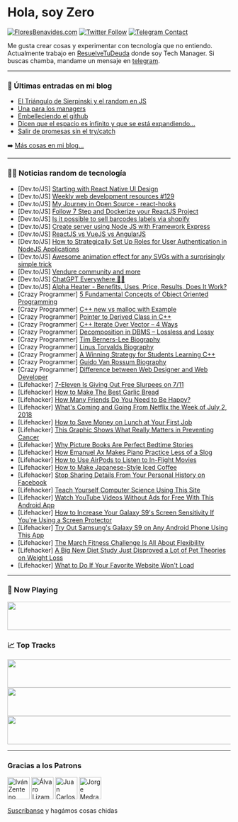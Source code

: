 # Hola, soy Zero

[![FloresBenavides.com](https://img.shields.io/website?down_message=oops&label=MiBlog&style=for-the-badge&up_message=online&url=https%3A%2F%2Ffloresbenavides.com)](https://floresbenavides.com) [![Twitter Follow](https://img.shields.io/twitter/follow/ZeroDragon?color=%231DA1F2&label=Follow&logo=twitter&logoColor=ffffff&style=for-the-badge)](https://twitter.com/zerodragon) [![Telegram Contact](https://img.shields.io/badge/escr%C3%ADbeme-ZeroDragon-%2326A5E4?style=for-the-badge&logo=telegram)](https://t.me/zerodragon)

Me gusta crear cosas y experimentar con tecnología que no entiendo.
Actualmente trabajo en [ResuelveTuDeuda](http://github.com/resuelve) donde soy Tech Manager.
Si buscas chamba, mandame un mensaje en [telegram](https://t.me/zerodragon).

---

### 📕 Últimas entradas en mi blog
<!-- BLOG-POST-LIST:START -->
- [El Triángulo de Sierpinski y el random en JS](https://floresbenavides.com/el-triangulo-de-sierpinski-y-el-random-en-js/)
- [Una para los managers](https://floresbenavides.com/una-para-los-managers/)
- [Embelleciendo el github](https://floresbenavides.com/embelleciendo-el-github/)
- [Dicen que el espacio es infinito y que se está expandiendo…](https://floresbenavides.com/dicen-que-el-espacio-es-infinito-y-que-se-esta-expandiendo/)
- [Salir de promesas sin el try/catch](https://floresbenavides.com/salir-de-promesas-sin-el-try-catch/)
<!-- BLOG-POST-LIST:END -->

➡️ [Más cosas en mi blog...](https://floresbenavides.com)

---

### 👨‍💻 Noticias random de tecnología
<!-- TECH-POSTS:START -->
- [Dev.to/JS] [Starting with React Native UI Design](https://dev.to/silentashish/starting-with-react-native-ui-design-3nh1)
- [Dev.to/JS] [Weekly web development resources #129](https://dev.to/vincenius/weekly-web-development-resources-129-206e)
- [Dev.to/JS] [My Journey in Open Source - react-hooks](https://dev.to/cadienvan/my-journey-in-open-source-react-hooks-133)
- [Dev.to/JS] [Follow 7 Step and Dockerize your ReactJS Project](https://dev.to/imkrunalkanojiya/follow-7-step-and-dockerize-your-reactjs-project-4j7b)
- [Dev.to/JS] [Is it possible to sell barcodes labels via shopify](https://dev.to/munirah01032011/is-it-possible-to-sell-barcodes-labels-via-shopify-30pe)
- [Dev.to/JS] [Create server using Node JS with Framework Express](https://dev.to/zettasoft/create-server-using-node-js-with-framework-express-39d9)
- [Dev.to/JS] [ReactJS vs VueJS vs AngularJS](https://dev.to/imkrunalkanojiya/reactjs-vs-vuejs-vs-angularjs-2351)
- [Dev.to/JS] [How to Strategically Set Up Roles for User Authentication in NodeJS Applications](https://dev.to/ugorji_simon/how-to-strategically-set-up-roles-for-user-authentication-in-nodejs-applications-1ah7)
- [Dev.to/JS] [Awesome animation effect for any SVGs with a surprisingly simple trick](https://dev.to/mohsenkamrani/awesome-animation-effect-for-any-svgs-with-a-surprisingly-simple-trick-3c1b)
- [Dev.to/JS] [Vendure community and more](https://dev.to/dailydevtips1/vendure-community-and-more-49ei)
- [Dev.to/JS] [ChatGPT Everywhere 🤖✨](https://dev.to/vaibhavacharya/chatgpt-everywhere-aje)
- [Dev.to/JS] [Alpha Heater - Benefits, Uses, Price, Results, Does It Work?](https://dev.to/alphaheater2/alpha-heater-benefits-uses-price-results-does-it-work-3n68)
- [Crazy Programmer] [5 Fundamental Concepts of Object Oriented Programming](https://www.thecrazyprogrammer.com/2022/12/concepts-of-object-oriented-programming.html)
- [Crazy Programmer] [C++ new vs malloc with Example](https://www.thecrazyprogrammer.com/2022/12/new-vs-malloc.html)
- [Crazy Programmer] [Pointer to Derived Class in C++](https://www.thecrazyprogrammer.com/2022/12/pointer-to-derived-class-in-c.html)
- [Crazy Programmer] [C++ Iterate Over Vector – 4 Ways](https://www.thecrazyprogrammer.com/2022/12/c-iterate-over-vector.html)
- [Crazy Programmer] [Decomposition in DBMS – Lossless and Lossy](https://www.thecrazyprogrammer.com/2022/12/decomposition-in-dbms.html)
- [Crazy Programmer] [Tim Berners-Lee Biography](https://www.thecrazyprogrammer.com/2022/12/tim-berners-lee-biography.html)
- [Crazy Programmer] [Linus Torvalds Biography](https://www.thecrazyprogrammer.com/2022/11/linus-torvalds-biography.html)
- [Crazy Programmer] [A Winning Strategy for Students Learning C++](https://www.thecrazyprogrammer.com/2022/11/a-winning-strategy-for-students-learning-c.html)
- [Crazy Programmer] [Guido Van Rossum Biography](https://www.thecrazyprogrammer.com/2022/11/guido-van-rossum-biography.html)
- [Crazy Programmer] [Difference between Web Designer and Web Developer](https://www.thecrazyprogrammer.com/2022/11/difference-between-web-designer-and-web-developer.html)
- [Lifehacker] [7-Eleven Is Giving Out Free Slurpees on 7/11](https://lifehacker.com/7-eleven-is-giving-out-free-slurpees-on-7-11-1827457410)
- [Lifehacker] [How to Make The Best Garlic Bread](https://lifehacker.com/how-to-make-the-best-garlic-bread-1827395939)
- [Lifehacker] [How Many Friends Do You Need to Be Happy?](https://lifehacker.com/how-many-friends-do-you-need-to-be-happy-1827316848)
- [Lifehacker] [What&#39;s Coming and Going From Netflix the Week of July 2, 2018](https://lifehacker.com/whats-coming-and-going-from-netflix-the-week-of-july-2-1827281898)
- [Lifehacker] [How to Save Money on Lunch at Your First Job](https://lifehacker.com/how-to-save-money-on-lunch-at-your-first-job-1826843467)
- [Lifehacker] [This Graphic Shows What Really Matters in Preventing Cancer](https://lifehacker.com/this-graphic-shows-what-really-matters-in-preventing-ca-1826609707)
- [Lifehacker] [Why Picture Books Are Perfect Bedtime Stories](https://lifehacker.com/why-picture-books-are-perfect-bedtime-stories-1826481061)
- [Lifehacker] [How Emanuel Ax Makes Piano Practice Less of a Slog](https://lifehacker.com/how-emanuel-ax-makes-piano-practice-less-of-a-slog-1826402441)
- [Lifehacker] [How to Use AirPods to Listen to In-Flight Movies](https://lifehacker.com/how-to-listen-to-an-in-flight-system-with-your-airpods-1826049133)
- [Lifehacker] [How to Make Japanese-Style Iced Coffee](https://lifehacker.com/how-to-make-japanese-style-iced-coffee-1825417068)
- [Lifehacker] [Stop Sharing Details From Your Personal History on Facebook](https://lifehacker.com/stop-sharing-details-from-your-personal-history-on-face-1825277008)
- [Lifehacker] [Teach Yourself Computer Science Using This Site](https://lifehacker.com/teach-yourself-computer-science-using-this-site-1824287559)
- [Lifehacker] [Watch YouTube Videos Without Ads for Free With This Android App](https://lifehacker.com/watch-youtube-videos-without-ads-for-free-with-this-and-1824262552)
- [Lifehacker] [How to Increase Your Galaxy S9&#39;s Screen Sensitivity If You&#39;re Using a Screen Protector](https://lifehacker.com/how-to-increase-your-galaxy-s9s-screen-sensitivity-if-y-1823635651)
- [Lifehacker] [Try Out Samsung&#39;s Galaxy S9 on Any Android Phone Using This App](https://lifehacker.com/try-out-samsungs-galaxy-s9-on-any-android-phone-using-t-1823595266)
- [Lifehacker] [The March Fitness Challenge Is All About Flexibility](https://lifehacker.com/the-march-fitness-challenge-is-all-about-flexibility-1823426153)
- [Lifehacker] [A Big New Diet Study Just Disproved a Lot of Pet Theories on Weight Loss](https://lifehacker.com/a-big-new-diet-study-just-disproved-a-lot-of-pet-theori-1823175549)
- [Lifehacker] [What to Do If Your Favorite Website Won&#39;t Load](https://lifehacker.com/what-to-do-if-your-favorite-website-wont-load-1822840437)<!-- TECH-POSTS:END -->

---

### 🎵 Now Playing
<a href="https://spotify-now-playing-dun.vercel.app/now-playing?open"><img src="https://spotify-now-playing-dun.vercel.app/now-playing" width="540" height="64"></a>

### 📈 Top Tracks
<a href="https://spotify-now-playing-dun.vercel.app/top-tracks?i=1&open"><img src="https://spotify-now-playing-dun.vercel.app/top-tracks?i=1" width="540" height="64"></a>
<a href="https://spotify-now-playing-dun.vercel.app/top-tracks?i=2&open"><img src="https://spotify-now-playing-dun.vercel.app/top-tracks?i=2" width="540" height="64"></a>
<a href="https://spotify-now-playing-dun.vercel.app/top-tracks?i=3&open"><img src="https://spotify-now-playing-dun.vercel.app/top-tracks?i=3" width="540" height="64"></a>

---

### Gracias a los Patrons
[<img src="https://avatars.githubusercontent.com/u/243380?v=4" alt="Iván Zenteno" width="50px">](https://github.com/k001) [<img src="https://avatars.githubusercontent.com/u/19955639?v=4" alt="Álvaro Lizama" width="50px">](https://github.com/alvarolizama) [<img src="https://avatars.githubusercontent.com/u/2718753?v=4" alt="Juan Carlos Ruiz" width="50px">](https://github.com/JuanCrg90) [<img src="https://avatars.githubusercontent.com/u/37025?v=4" alt="Jorge Medrano" width="50px">](https://github.com/h1pp1e) 

[Suscríbanse](https://www.patreon.com/zerodragon) y hagámos cosas chidas
